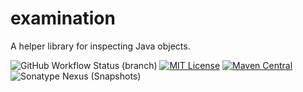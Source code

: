 # examination

A helper library for inspecting Java objects.

![GitHub Workflow Status (branch)](https://img.shields.io/github/workflow/status/KyoriPowered/examination/build/master) [![MIT License](https://img.shields.io/badge/license-MIT-blue)](license.txt) [![Maven Central](https://img.shields.io/maven-central/v/net.kyori/examination-api?label=stable)](https://search.maven.org/search?q=g:net.kyori%20AND%20a:examination*) ![Sonatype Nexus (Snapshots)](https://img.shields.io/nexus/s/net.kyori/examination-api?label=dev&server=https%3A%2F%2Foss.sonatype.org)
